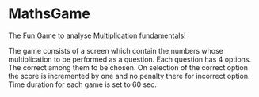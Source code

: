 # MathsGame
The Fun Game to analyse Multiplication fundamentals!

The game consists of a screen which contain the numbers whose multiplication to be performed as a question.
Each question has 4 options. The correct among them to be chosen.
On selection of the correct option the score is incremented by one and no penalty there for incorrect option.
Time duration for each game is set to 60 sec.
